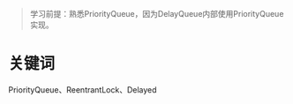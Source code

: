 > 学习前提：熟悉PriorityQueue，因为DelayQueue内部使用PriorityQueue实现。

# 关键词

PriorityQueue、ReentrantLock、Delayed

